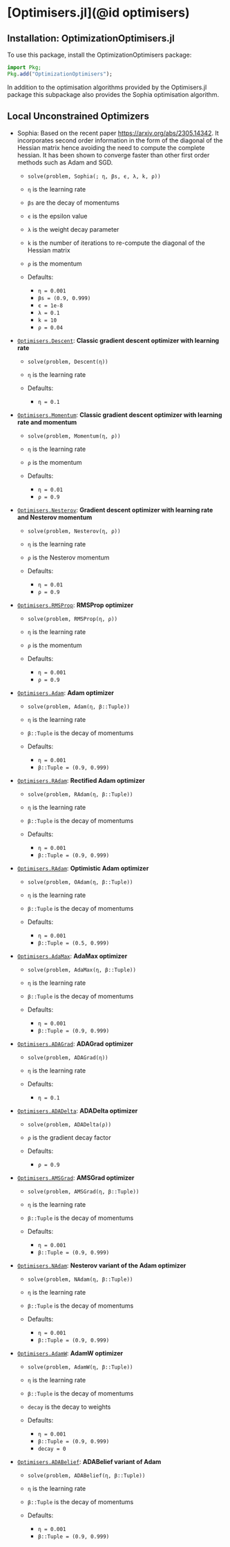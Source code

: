# [Optimisers.jl](@id optimisers)

## Installation: OptimizationOptimisers.jl

To use this package, install the OptimizationOptimisers package:

```julia
import Pkg;
Pkg.add("OptimizationOptimisers");
```

In addition to the optimisation algorithms provided by the Optimisers.jl package this subpackage
also provides the Sophia optimisation algorithm.


## Local Unconstrained Optimizers

  - Sophia: Based on the recent paper https://arxiv.org/abs/2305.14342. It incorporates second order information
  in the form of the diagonal of the Hessian matrix hence avoiding the need to compute the complete hessian. It has been shown to converge faster than other first order methods such as Adam and SGD.

      + `solve(problem, Sophia(; η, βs, ϵ, λ, k, ρ))`

      + `η` is the learning rate
      + `βs` are the decay of momentums
      + `ϵ` is the epsilon value
      + `λ` is the weight decay parameter
      + `k` is the number of iterations to re-compute the diagonal of the Hessian matrix
      + `ρ` is the momentum
      + Defaults:

          * `η = 0.001`
          * `βs = (0.9, 0.999)`
          * `ϵ = 1e-8`
          * `λ = 0.1`
          * `k = 10`
          * `ρ = 0.04`

  - [`Optimisers.Descent`](https://fluxml.ai/Optimisers.jl/dev/api/#Optimisers.Descent): **Classic gradient descent optimizer with learning rate**

      + `solve(problem, Descent(η))`

      + `η` is the learning rate
      + Defaults:

          * `η = 0.1`

  - [`Optimisers.Momentum`](https://fluxml.ai/Optimisers.jl/dev/api/#Optimisers.Momentum): **Classic gradient descent optimizer with learning rate and momentum**

      + `solve(problem, Momentum(η, ρ))`

      + `η` is the learning rate
      + `ρ` is the momentum
      + Defaults:

          * `η = 0.01`
          * `ρ = 0.9`
  - [`Optimisers.Nesterov`](https://fluxml.ai/Optimisers.jl/dev/api/#Optimisers.Nesterov): **Gradient descent optimizer with learning rate and Nesterov momentum**

      + `solve(problem, Nesterov(η, ρ))`

      + `η` is the learning rate
      + `ρ` is the Nesterov momentum
      + Defaults:

          * `η = 0.01`
          * `ρ = 0.9`
  - [`Optimisers.RMSProp`](https://fluxml.ai/Optimisers.jl/dev/api/#Optimisers.RMSProp): **RMSProp optimizer**

      + `solve(problem, RMSProp(η, ρ))`

      + `η` is the learning rate
      + `ρ` is the momentum
      + Defaults:

          * `η = 0.001`
          * `ρ = 0.9`
  - [`Optimisers.Adam`](https://fluxml.ai/Optimisers.jl/dev/api/#Optimisers.Adam): **Adam optimizer**

      + `solve(problem, Adam(η, β::Tuple))`

      + `η` is the learning rate
      + `β::Tuple` is the decay of momentums
      + Defaults:

          * `η = 0.001`
          * `β::Tuple = (0.9, 0.999)`
  - [`Optimisers.RAdam`](https://fluxml.ai/Optimisers.jl/dev/api/#Optimisers.RAdam): **Rectified Adam optimizer**

      + `solve(problem, RAdam(η, β::Tuple))`

      + `η` is the learning rate
      + `β::Tuple` is the decay of momentums
      + Defaults:

          * `η = 0.001`
          * `β::Tuple = (0.9, 0.999)`
  - [`Optimisers.RAdam`](https://fluxml.ai/Optimisers.jl/dev/api/#Optimisers.OAdam): **Optimistic Adam optimizer**

      + `solve(problem, OAdam(η, β::Tuple))`

      + `η` is the learning rate
      + `β::Tuple` is the decay of momentums
      + Defaults:

          * `η = 0.001`
          * `β::Tuple = (0.5, 0.999)`
  - [`Optimisers.AdaMax`](https://fluxml.ai/Optimisers.jl/dev/api/#Optimisers.AdaMax): **AdaMax optimizer**

      + `solve(problem, AdaMax(η, β::Tuple))`

      + `η` is the learning rate
      + `β::Tuple` is the decay of momentums
      + Defaults:

          * `η = 0.001`
          * `β::Tuple = (0.9, 0.999)`
  - [`Optimisers.ADAGrad`](https://fluxml.ai/Optimisers.jl/dev/api/#Optimisers.ADAGrad): **ADAGrad optimizer**

      + `solve(problem, ADAGrad(η))`

      + `η` is the learning rate
      + Defaults:

          * `η = 0.1`
  - [`Optimisers.ADADelta`](https://fluxml.ai/Optimisers.jl/dev/api/#Optimisers.ADADelta): **ADADelta optimizer**

      + `solve(problem, ADADelta(ρ))`

      + `ρ` is the gradient decay factor
      + Defaults:

          * `ρ = 0.9`
  - [`Optimisers.AMSGrad`](https://fluxml.ai/Optimisers.jl/dev/api/#Optimisers.ADAGrad): **AMSGrad optimizer**

      + `solve(problem, AMSGrad(η, β::Tuple))`

      + `η` is the learning rate
      + `β::Tuple` is the decay of momentums
      + Defaults:

          * `η = 0.001`
          * `β::Tuple = (0.9, 0.999)`
  - [`Optimisers.NAdam`](https://fluxml.ai/Optimisers.jl/dev/api/#Optimisers.NAdam): **Nesterov variant of the Adam optimizer**

      + `solve(problem, NAdam(η, β::Tuple))`

      + `η` is the learning rate
      + `β::Tuple` is the decay of momentums
      + Defaults:

          * `η = 0.001`
          * `β::Tuple = (0.9, 0.999)`
  - [`Optimisers.AdamW`](https://fluxml.ai/Optimisers.jl/dev/api/#Optimisers.AdamW): **AdamW optimizer**

      + `solve(problem, AdamW(η, β::Tuple))`

      + `η` is the learning rate
      + `β::Tuple` is the decay of momentums
      + `decay` is the decay to weights
      + Defaults:

          * `η = 0.001`
          * `β::Tuple = (0.9, 0.999)`
          * `decay = 0`
  - [`Optimisers.ADABelief`](https://fluxml.ai/Optimisers.jl/dev/api/#Optimisers.ADABelief): **ADABelief variant of Adam**

      + `solve(problem, ADABelief(η, β::Tuple))`

      + `η` is the learning rate
      + `β::Tuple` is the decay of momentums
      + Defaults:

          * `η = 0.001`
          * `β::Tuple = (0.9, 0.999)`
